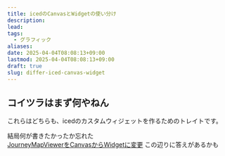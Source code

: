 ```yaml
---
title: icedのCanvasとWidgetの使い分け
description: 
lead: 
tags:
  - グラフィック
aliases: 
date: 2025-04-04T08:08:13+09:00
lastmod: 2025-04-04T08:08:13+09:00
draft: true
slug: differ-iced-canvas-widget
---
```

## コイツラはまず何やねん
これらはどちらも、icedのカスタムウィジェットを作るためのトレイトです。

結局何が書きたかったか忘れた  
[JourneyMapViewerをCanvasからWidgetに変更](https://github.com/yossy4411/journeystreetmap.rs/commit/68cee5bb41bc916bc345a516f297425a7d740a0e) この辺りに答えがあるかも
